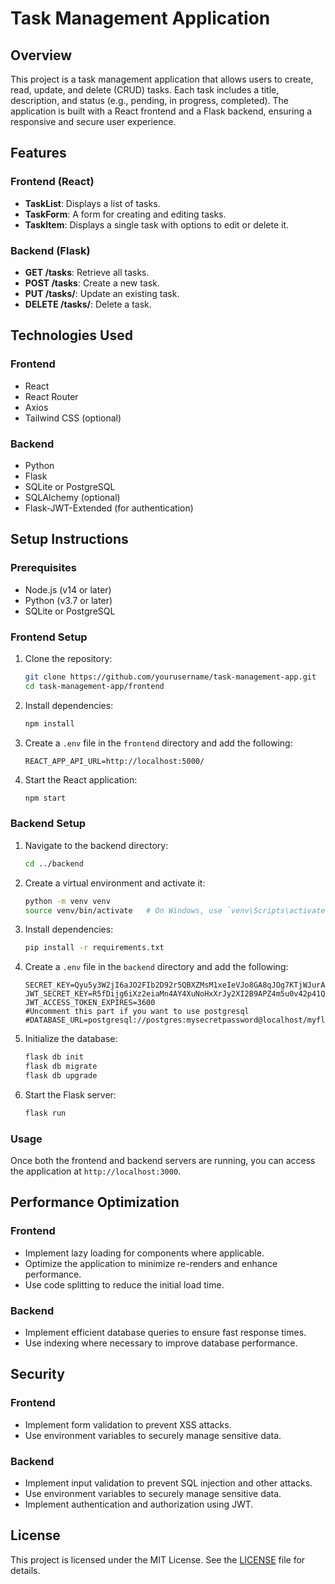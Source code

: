 # Task Management Application

## Overview

This project is a task management application that allows users to create, read, update, and delete (CRUD) tasks. Each task includes a title, description, and status (e.g., pending, in progress, completed). The application is built with a React frontend and a Flask backend, ensuring a responsive and secure user experience.

## Features

### Frontend (React)
- **TaskList**: Displays a list of tasks.
- **TaskForm**: A form for creating and editing tasks.
- **TaskItem**: Displays a single task with options to edit or delete it.

### Backend (Flask)
- **GET /tasks**: Retrieve all tasks.
- **POST /tasks**: Create a new task.
- **PUT /tasks/<id>**: Update an existing task.
- **DELETE /tasks/<id>**: Delete a task.

## Technologies Used

### Frontend
- React
- React Router
- Axios
- Tailwind CSS (optional)

### Backend
- Python
- Flask
- SQLite or PostgreSQL
- SQLAlchemy (optional)
- Flask-JWT-Extended (for authentication)

## Setup Instructions

### Prerequisites
- Node.js (v14 or later)
- Python (v3.7 or later)
- SQLite or PostgreSQL

### Frontend Setup

1. Clone the repository:
    ```bash
    git clone https://github.com/yourusername/task-management-app.git
    cd task-management-app/frontend
    ```

2. Install dependencies:
    ```bash
    npm install
    ```

3. Create a `.env` file in the `frontend` directory and add the following:
    ```env
    REACT_APP_API_URL=http://localhost:5000/
    ```

4. Start the React application:
    ```bash
    npm start
    ```

### Backend Setup

1. Navigate to the backend directory:
    ```bash
    cd ../backend
    ```

2. Create a virtual environment and activate it:
    ```bash
    python -m venv venv
    source venv/bin/activate   # On Windows, use `venv\Scripts\activate`
    ```

3. Install dependencies:
    ```bash
    pip install -r requirements.txt
    ```

4. Create a `.env` file in the `backend` directory and add the following:
    ```env
    SECRET_KEY=Qyu5y3W2jI6aJO2FIb2D92r5QBXZMsM1xeIeVJo8GA8qJOg7KTjWJurAtph7nUVY
    JWT_SECRET_KEY=R5fDijg6iXz2eiaMn4AY4XuNoHxXrJy2XI2B9APZ4m5u0v42p41QTJY39fzIxLZf
    JWT_ACCESS_TOKEN_EXPIRES=3600
    #Uncomment this part if you want to use postgresql
    #DATABASE_URL=postgresql://postgres:mysecretpassword@localhost/myflaskdb
    ```

5. Initialize the database:
    ```bash
    flask db init
    flask db migrate
    flask db upgrade
    ```

6. Start the Flask server:
    ```bash
    flask run
    ```

### Usage

Once both the frontend and backend servers are running, you can access the application at `http://localhost:3000`.

## Performance Optimization

### Frontend
- Implement lazy loading for components where applicable.
- Optimize the application to minimize re-renders and enhance performance.
- Use code splitting to reduce the initial load time.

### Backend
- Implement efficient database queries to ensure fast response times.
- Use indexing where necessary to improve database performance.

## Security

### Frontend
- Implement form validation to prevent XSS attacks.
- Use environment variables to securely manage sensitive data.

### Backend
- Implement input validation to prevent SQL injection and other attacks.
- Use environment variables to securely manage sensitive data.
- Implement authentication and authorization using JWT.

## License

This project is licensed under the MIT License. See the [LICENSE](LICENSE) file for details.
